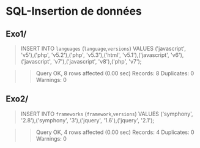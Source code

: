 # SQL-Insertion de données

## Exo1/

> INSERT INTO `languages` (`language`,`versions`) VALUES
> ('javascript', 'v5'),('php', 'v5.2'),('php', 'v5.3'),('html', 'v5.1'),('javascript', 'v6'),('javascript', 'v7'),('javascript', 'v8'),('php', 'v7');

>> Query OK, 8 rows affected (0.00 sec)
>> Records: 8  Duplicates: 0  Warnings: 0


## Exo2/

> INSERT INTO `frameworks` (`framework`,`versions`) VALUES
> ('symphony', '2.8'),('symphony', '3'),('jquery', '1.6'),('jquery', '2.1');

>> Query OK, 4 rows affected (0.00 sec)
>> Records: 4  Duplicates: 0  Warnings: 0
